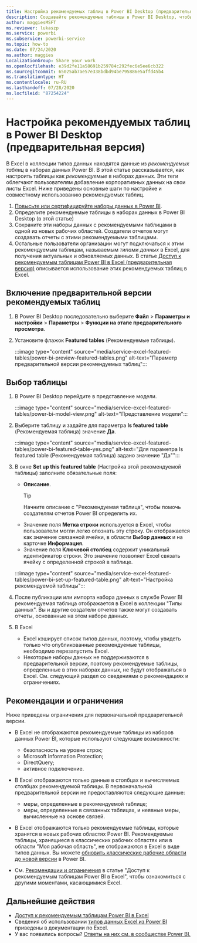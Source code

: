 ```yaml
---
title: Настройка рекомендуемых таблиц в Power BI Desktop (предварительная версия)
description: Создавайте рекомендуемые таблицы в Power BI Desktop, чтобы они отображались в коллекции типов данных в Excel.
author: maggiesMSFT
ms.reviewer: lukaszp
ms.service: powerbi
ms.subservice: powerbi-service
ms.topic: how-to
ms.date: 07/24/2020
ms.author: maggies
LocalizationGroup: Share your work
ms.openlocfilehash: e39d2fe11a58691b259784c292fec6e5ee6cb322
ms.sourcegitcommit: 65025ab7ae57e338bdbd94be795886e5affd45b4
ms.translationtype: HT
ms.contentlocale: ru-RU
ms.lasthandoff: 07/28/2020
ms.locfileid: "87254224"
---
```

# <a name="set-featured-tables-in-power-bi-desktop-preview"></a>Настройка рекомендуемых таблиц в Power BI Desktop (предварительная версия)

В Excel в коллекции типов данных находятся данные из *рекомендуемых таблиц* в наборах данных Power BI. В этой статье рассказывается, как настроить таблицы как *рекомендуемые* в наборах данных. Эти теги облегчают пользователям добавление корпоративных данных на свои листы Excel. Ниже приведены основные шаги по настройке и совместному использованию рекомендуемых таблиц.

1. [Повысьте или сертифицируйте наборы данных в Power BI](../connect-data/service-datasets-promote.md). 
1. Определите рекомендуемые таблицы в наборах данных в Power BI Desktop (в этой статье)
1. Сохраните эти наборы данных с рекомендуемыми таблицами в одной из новых рабочих областей. Создатели отчетов могут создавать отчеты с этими рекомендуемыми таблицами. 
1. Остальные пользователи организации могут подключаться к этим рекомендуемым таблицам, называемым *типами данных* в Excel, для получения актуальных и обновляемых данных. В статье [Доступ к рекомендуемым таблицам Power BI в Excel (предварительная версия)](service-excel-featured-tables.md) описывается использование этих рекомендуемых таблиц в Excel.

## <a name="turn-on-the-featured-table-preview"></a>Включение предварительной версии рекомендуемых таблиц

1. В Power BI Desktop последовательно выберите **Файл** > **Параметры и настройки** > **Параметры** > **Функции на этапе предварительного просмотра**.
2. Установите флажок **Featured tables** (Рекомендуемые таблицы).

    :::image type="content" source="media/service-excel-featured-tables/power-bi-preview-featured-tables.png" alt-text="Параметр предварительной версии рекомендуемых таблиц":::

## <a name="select-a-table"></a>Выбор таблицы

1. В Power BI Desktop перейдите в представление модели.

    :::image type="content" source="media/service-excel-featured-tables/power-bi-model-view.png" alt-text="Представление модели":::
 
2. Выберите таблицу и задайте для параметра **Is featured table** (Рекомендуемая таблица) значение **Да**.

    :::image type="content" source="media/service-excel-featured-tables/power-bi-featured-table-yes.png" alt-text="Для параметра Is featured table (Рекомендуемая таблица) задано значение "Да"":::

4. В окне **Set up this featured table** (Настройка этой рекомендуемой таблицы) заполните обязательные поля:

    - **Описание**. 
        > [!TIP]
        > Начните описание с "Рекомендуемая таблица", чтобы помочь создателям отчетов Power BI определить их.
    - Значение поля **Метка строки** используется в Excel, чтобы пользователи могли легко опознать эту строку. Он отображается как значение связанной ячейки, в области **Выбор данных** и на карточке **Информация**. 
    - Значение поля **Ключевой столбец** содержит уникальный идентификатор строки. Это значение позволяет Excel связать ячейку с определенной строкой в таблице.

    :::image type="content" source="media/service-excel-featured-tables/power-bi-set-up-featured-table.png" alt-text="Настройка рекомендуемой таблицы":::

1. После публикации или импорта набора данных в службе Power BI рекомендуемая таблица отображается в Excel в коллекции "Типы данных". Вы и другие создатели отчетов также могут создавать отчеты, основанные на этом наборе данных.

1. В Excel 
    - Excel кэширует список типов данных, поэтому, чтобы увидеть только что опубликованные рекомендуемые таблицы, необходимо перезапустить Excel.
    - Некоторые наборы данных не поддерживаются в предварительной версии, поэтому рекомендуемые таблицы, определенные в этих наборах данных, не будут отображаться в Excel. См. следующий раздел со сведениями о рекомендациях и ограничениях.

## <a name="considerations-and-limitations"></a>Рекомендации и ограничения

Ниже приведены ограничения для первоначальной предварительной версии.

- В Excel не отображаются рекомендуемые таблицы из наборов данных Power BI, которые используют следующие возможности: 

    - безопасность на уровне строк;
    - Microsoft Information Protection;
    - DirectQuery;
    - активное подключение.

- В Excel отображаются только данные в столбцах и вычисляемых столбцах рекомендуемой таблицы. В первоначальной предварительной версии не предоставляются следующие данные:

    - меры, определенные в рекомендуемой таблице;
    - меры, определенные в связанных таблицах, и неявные меры, вычисленные на основе связей.

- В Excel отображаются только рекомендуемые таблицы, которые хранятся в новых рабочих областях Power BI. Рекомендуемые таблицы, хранящиеся в классических рабочих областях или в области "Моя рабочая область", не отображаются в Excel в виде типов данных. Вы можете [обновить классические рабочие области до новой версии](service-upgrade-workspaces.md) в Power BI.
- См. [Рекомендации и ограничения](service-excel-featured-tables.md#considerations-and-limitations) в статье "Доступ к рекомендуемым таблицам Power BI в Excel", чтобы ознакомиться с другими моментами, касающимися Excel.

## <a name="next-steps"></a>Дальнейшие действия

- [Доступ к рекомендуемым таблицам Power BI в Excel](service-excel-featured-tables.md)
- Сведения об использовании [типов данных Excel из Power BI](https://support.office.com/article/use-excel-data-types-from-power-bi-preview-cd8938ce-f963-444d-b82a-7140848241e9) приведены в документации по Excel.
- У вас появились вопросы? [Ответы на них см. в сообществе Power BI.](https://community.powerbi.com/)

